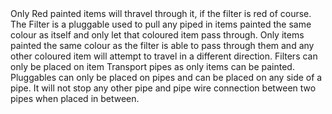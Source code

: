 <lore>
Only Red painted items will thravel through it, if the filter is red of course.
</lore>
<no_lore>
The Filter is a pluggable used to pull any piped in items painted the same colour as itself and only let that coloured item pass through.
</no_lore>

<recipes stack="buildcraftsilicon:plug_filter"/>

<chapter name="Plug Mechanics"/>
Only items painted the same colour as the filter is able to pass through them and any other coloured item will attempt to travel in a different direction.
Filters can only be placed on item Transport pipes as only items can be painted.

<chapter name="Pipe Connections"/>
Pluggables can only be placed on pipes and can be placed on any side of a pipe.
It will not stop any other pipe and pipe wire connection between two pipes when placed in between.

<usages stack="buildcraftsilicon:plug_filter"/>